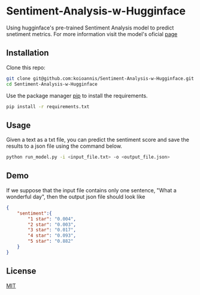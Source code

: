 # Sentiment-Analysis-w-Hugginface
Using hugginface's pre-trained Sentiment Analysis model to predict snetiment metrics. For more information visit the model's oficial [page](https://huggingface.co/nlptown/bert-base-multilingual-uncased-sentiment)

## Installation
Clone this repo:
```sh
git clone git@github.com:koioannis/Sentiment-Analysis-w-Hugginface.git
cd Sentiment-Analysis-w-Hugginface
```
Use the package manager [pip](https://pip.pypa.io/en/stable/) to install the requirements.
```bash
pip install -r requirements.txt
```
## Usage
Given a text as a txt file, you can predict the sentiment score and save the results to a json file using the command below.
```sh
python run_model.py -i <input_file.txt> -o <output_file.json>
```
## Demo
If we suppose that the input file contains only one sentence, "What a wonderful day", then the output json file should look like
```json
{
    "sentiment":{
        "1 star": "0.004",
        "2 star": "0.003",
        "3 star": "0.017",
        "4 star": "0.093",
        "5 star": "0.882"
    }
}
```
## License
[MIT](https://choosealicense.com/licenses/mit/)
